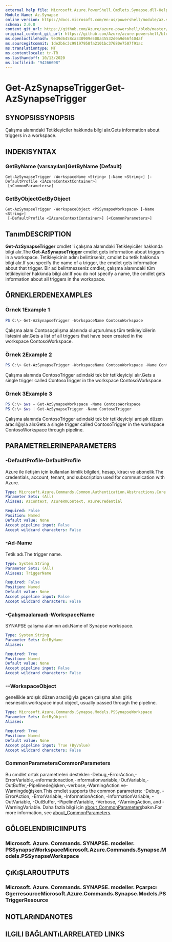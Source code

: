 ```yaml
---
external help file: Microsoft.Azure.PowerShell.Cmdlets.Synapse.dll-Help.xml
Module Name: Az.Synapse
online version: https://docs.microsoft.com/en-us/powershell/module/az.synapse/get-azsynapsetrigger
schema: 2.0.0
content_git_url: https://github.com/Azure/azure-powershell/blob/master/src/Synapse/Synapse/help/Get-AzSynapseTrigger.md
original_content_git_url: https://github.com/Azure/azure-powershell/blob/master/src/Synapse/Synapse/help/Get-AzSynapseTrigger.md
ms.openlocfilehash: 9e39d6458ca330909e500a45532d0a9d66f404af
ms.sourcegitcommit: 1de2b6c3c99197958fa2101bc37680e7507f91ac
ms.translationtype: MT
ms.contentlocale: tr-TR
ms.lasthandoff: 10/13/2020
ms.locfileid: "94266698"
---
```

# <span data-ttu-id="cff81-101">Get-AzSynapseTrigger</span><span class="sxs-lookup"><span data-stu-id="cff81-101">Get-AzSynapseTrigger</span></span>

## <span data-ttu-id="cff81-102">SYNOPSIS</span><span class="sxs-lookup"><span data-stu-id="cff81-102">SYNOPSIS</span></span>
<span data-ttu-id="cff81-103">Çalışma alanındaki Tetikleyiciler hakkında bilgi alır.</span><span class="sxs-lookup"><span data-stu-id="cff81-103">Gets information about triggers in a workspace.</span></span>

## <span data-ttu-id="cff81-104">INDEKI</span><span class="sxs-lookup"><span data-stu-id="cff81-104">SYNTAX</span></span>

### <span data-ttu-id="cff81-105">GetByName (varsayılan)</span><span class="sxs-lookup"><span data-stu-id="cff81-105">GetByName (Default)</span></span>
```
Get-AzSynapseTrigger -WorkspaceName <String> [-Name <String>] [-DefaultProfile <IAzureContextContainer>]
 [<CommonParameters>]
```

### <span data-ttu-id="cff81-106">GetByObject</span><span class="sxs-lookup"><span data-stu-id="cff81-106">GetByObject</span></span>
```
Get-AzSynapseTrigger -WorkspaceObject <PSSynapseWorkspace> [-Name <String>]
 [-DefaultProfile <IAzureContextContainer>] [<CommonParameters>]
```

## <span data-ttu-id="cff81-107">Tanım</span><span class="sxs-lookup"><span data-stu-id="cff81-107">DESCRIPTION</span></span>
<span data-ttu-id="cff81-108">**Get-AzSynapseTrigger** cmdlet 'i çalışma alanındaki Tetikleyiciler hakkında bilgi alır.</span><span class="sxs-lookup"><span data-stu-id="cff81-108">The **Get-AzSynapseTrigger** cmdlet gets information about triggers in a workspace.</span></span> <span data-ttu-id="cff81-109">Tetikleyicinin adını belirtirseniz, cmdlet bu tetik hakkında bilgi alır.</span><span class="sxs-lookup"><span data-stu-id="cff81-109">If you specify the name of a trigger, the cmdlet gets information about that trigger.</span></span> <span data-ttu-id="cff81-110">Bir ad belirtmezseniz cmdlet, çalışma alanındaki tüm tetikleyiciler hakkında bilgi alır.</span><span class="sxs-lookup"><span data-stu-id="cff81-110">If you do not specify a name, the cmdlet gets information about all triggers in the workspace.</span></span>

## <span data-ttu-id="cff81-111">ÖRNEKLERDEN</span><span class="sxs-lookup"><span data-stu-id="cff81-111">EXAMPLES</span></span>

### <span data-ttu-id="cff81-112">Örnek 1</span><span class="sxs-lookup"><span data-stu-id="cff81-112">Example 1</span></span>
```powershell
PS C:\> Get-AzSynapseTrigger -WorkspaceName ContosoWorkspace
```

<span data-ttu-id="cff81-113">Çalışma alanı Contosoçalışma alanında oluşturulmuş tüm tetikleyicilerin listesini alır.</span><span class="sxs-lookup"><span data-stu-id="cff81-113">Gets a list of all triggers that have been created in the workspace ContosoWorkspace.</span></span>

### <span data-ttu-id="cff81-114">Örnek 2</span><span class="sxs-lookup"><span data-stu-id="cff81-114">Example 2</span></span>
```powershell
PS C:\> Get-AzSynapseTrigger -WorkspaceName ContosoWorkspace -Name ContosoTrigger
```

<span data-ttu-id="cff81-115">Çalışma alanında ContosoTrigger adındaki tek bir tetikleyiciyi alır.</span><span class="sxs-lookup"><span data-stu-id="cff81-115">Gets a single trigger called ContosoTrigger in the workspace ContosoWorkspace.</span></span>

### <span data-ttu-id="cff81-116">Örnek 3</span><span class="sxs-lookup"><span data-stu-id="cff81-116">Example 3</span></span>
```powershell
PS C:\> $ws = Get-AzSynapseWorkspace -Name ContosoWorkspace
PS C:\> $ws | Get-AzSynapseTrigger -Name ContosoTrigger
```

<span data-ttu-id="cff81-117">Çalışma alanında ContosoTrigger adındaki tek bir tetikleyiciyi ardışık düzen aracılığıyla alır.</span><span class="sxs-lookup"><span data-stu-id="cff81-117">Gets a single trigger called ContosoTrigger in the workspace ContosoWorkspace through pipeline.</span></span>

## <span data-ttu-id="cff81-118">PARAMETRELERINE</span><span class="sxs-lookup"><span data-stu-id="cff81-118">PARAMETERS</span></span>

### <span data-ttu-id="cff81-119">-DefaultProfile</span><span class="sxs-lookup"><span data-stu-id="cff81-119">-DefaultProfile</span></span>
<span data-ttu-id="cff81-120">Azure ile iletişim için kullanılan kimlik bilgileri, hesap, kiracı ve abonelik.</span><span class="sxs-lookup"><span data-stu-id="cff81-120">The credentials, account, tenant, and subscription used for communication with Azure.</span></span>

```yaml
Type: Microsoft.Azure.Commands.Common.Authentication.Abstractions.Core.IAzureContextContainer
Parameter Sets: (All)
Aliases: AzContext, AzureRmContext, AzureCredential

Required: False
Position: Named
Default value: None
Accept pipeline input: False
Accept wildcard characters: False
```

### <span data-ttu-id="cff81-121">-Ad</span><span class="sxs-lookup"><span data-stu-id="cff81-121">-Name</span></span>
<span data-ttu-id="cff81-122">Tetik adı.</span><span class="sxs-lookup"><span data-stu-id="cff81-122">The trigger name.</span></span>

```yaml
Type: System.String
Parameter Sets: (All)
Aliases: TriggerName

Required: False
Position: Named
Default value: None
Accept pipeline input: False
Accept wildcard characters: False
```

### <span data-ttu-id="cff81-123">-Çalışmaalanıadı</span><span class="sxs-lookup"><span data-stu-id="cff81-123">-WorkspaceName</span></span>
<span data-ttu-id="cff81-124">SYNAPSE çalışma alanının adı.</span><span class="sxs-lookup"><span data-stu-id="cff81-124">Name of Synapse workspace.</span></span>

```yaml
Type: System.String
Parameter Sets: GetByName
Aliases:

Required: True
Position: Named
Default value: None
Accept pipeline input: False
Accept wildcard characters: False
```

### <span data-ttu-id="cff81-125">-</span><span class="sxs-lookup"><span data-stu-id="cff81-125">-WorkspaceObject</span></span>
<span data-ttu-id="cff81-126">genellikle ardışık düzen aracılığıyla geçen çalışma alanı giriş nesnesidir.</span><span class="sxs-lookup"><span data-stu-id="cff81-126">workspace input object, usually passed through the pipeline.</span></span>

```yaml
Type: Microsoft.Azure.Commands.Synapse.Models.PSSynapseWorkspace
Parameter Sets: GetByObject
Aliases:

Required: True
Position: Named
Default value: None
Accept pipeline input: True (ByValue)
Accept wildcard characters: False
```

### <span data-ttu-id="cff81-127">CommonParameters</span><span class="sxs-lookup"><span data-stu-id="cff81-127">CommonParameters</span></span>
<span data-ttu-id="cff81-128">Bu cmdlet ortak parametreleri destekler:-Debug,-ErrorAction,-ErrorVariable,-ınformationaction,-ınformationvariable,-OutVariable,-OutBuffer,-Pipelinedeğişken,-verbose,-WarningAction ve-Warningdeğişken.</span><span class="sxs-lookup"><span data-stu-id="cff81-128">This cmdlet supports the common parameters: -Debug, -ErrorAction, -ErrorVariable, -InformationAction, -InformationVariable, -OutVariable, -OutBuffer, -PipelineVariable, -Verbose, -WarningAction, and -WarningVariable.</span></span> <span data-ttu-id="cff81-129">Daha fazla bilgi için [about_CommonParameters](http://go.microsoft.com/fwlink/?LinkID=113216)bakın.</span><span class="sxs-lookup"><span data-stu-id="cff81-129">For more information, see [about_CommonParameters](http://go.microsoft.com/fwlink/?LinkID=113216).</span></span>

## <span data-ttu-id="cff81-130">GÖLGELENDIRICI</span><span class="sxs-lookup"><span data-stu-id="cff81-130">INPUTS</span></span>

### <span data-ttu-id="cff81-131">Microsoft. Azure. Commands. SYNAPSE. modeller. PSSynapseWorkspace</span><span class="sxs-lookup"><span data-stu-id="cff81-131">Microsoft.Azure.Commands.Synapse.Models.PSSynapseWorkspace</span></span>

## <span data-ttu-id="cff81-132">ÇıKıŞLAR</span><span class="sxs-lookup"><span data-stu-id="cff81-132">OUTPUTS</span></span>

### <span data-ttu-id="cff81-133">Microsoft. Azure. Commands. SYNAPSE. modeller. Pçarpıcı Ggerresource</span><span class="sxs-lookup"><span data-stu-id="cff81-133">Microsoft.Azure.Commands.Synapse.Models.PSTriggerResource</span></span>

## <span data-ttu-id="cff81-134">NOTLARıNDA</span><span class="sxs-lookup"><span data-stu-id="cff81-134">NOTES</span></span>

## <span data-ttu-id="cff81-135">ILGILI BAĞLANTıLAR</span><span class="sxs-lookup"><span data-stu-id="cff81-135">RELATED LINKS</span></span>
